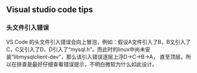 ## Visual studio code tips

### 头文件引入错误
VS Code 的头文件引入错误会向上冒泡，例如：假设A文件引入了B，B又引入了C，C又引入了D，D引入了“mysql.h”。而此时的linux中尚未安装“libmysqlclient-dev”，那么该引入错误逐层上浮D->C->B->A，
直至顶层。所以在排查是最好仔细查看错误提示，不明白微软为什么如此设计。
